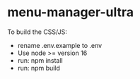 # menu-manager-ultra

To build the CSS/JS:

- rename .env.example to .env
- Use node >= version 16
- run: npm install
- run: npm build
